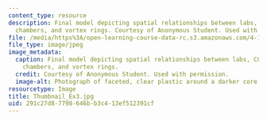 ```yaml
---
content_type: resource
description: Final model depicting spatial relationships between labs, CO2 collection
  chambers, and vortex rings. Courtesy of Anonymous Student. Used with permission.
file: /media/https%3A/open-learning-course-data-rc.s3.amazonaws.com/4-112-architecture-design-fundamentals-i-nano-machines-fall-2012/291c27d87798646bb3c413ef512391cf_Thumbnail_Ex3.jpg
file_type: image/jpeg
image_metadata:
  caption: Final model depicting spatial relationships between labs, CO2 collection
    chambers, and vortex rings.
  credit: Courtesy of Anonymous Student. Used with permission.
  image-alt: Photograph of faceted, clear plastic around a darker core.
resourcetype: Image
title: Thumbnail_Ex3.jpg
uid: 291c27d8-7798-646b-b3c4-13ef512391cf
---
```

